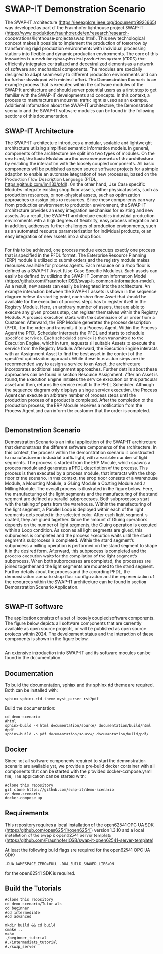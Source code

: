 

# SWAP-IT Demonstration Scenario

The SWAP-IT architecture (https://ieeexplore.ieee.org/document/9926665) was developed as part of the Fraunhofer lighthouse 
project SWAP-IT (https://www.produktion.fraunhofer.de/en/research/research-cooperations/lighthouse-projects/swap.html). This new
technological concept makes it possible to implement the production of tomorrow by transforming rigid production
environments with individual processing stations into flexible and dynamic production environments. The core of this
innovation is a modular cyber-physical production system (CPPS) that efficiently integrates centralized and
decentralized elements as a network of software and mechanical components. The modules are specially designed
to adapt seamlessly to different production environments and can be further developed with minimal effort.
The Demonstration Scenario is an example process that is executed within the software modules of the SWAP-It
architecture and should server potential users as a first step to get familiar with the SWAP-IT developments and
concepts. In this context, a process to manufacture an industrial traffic light is used as an example. Additional
information about the SWAP-IT architecture, the Demonstration scenario and the SWAP-IT software modules can be
found in the following sections of this documentation.



## SWAP-IT Architecture



The SWAP-IT architecture introduces a modular, scalable and lightweight architecture utilizing simplified semantic
information models. In general, components of the architecture are split into two types of modules. On the one hand,
the Basic Modules are the core components of the architecture by enabling the interaction with the loosely coupled
components. All basic components will be published as open source software projects for a simple adaption to
enable an automate integration of new processes, based on the Production Flow Description Language (PFDL, https://github.com/iml130/pfdl). On
the other hand, Use Case specific Modules integrate existing shop floor assets, either physical assets, such as
production resources, or non-physical assets, such as optimization approaches to assign jobs to resources. Since
these components can vary from production environment to production environment, the SWAP-IT architecture
provides an easy integration mechanism for existing and new assets. As a result, the SWAP-IT architecture enables
industrial production environments with a high degrees of flexibility, easy process integration and in addition,
addresses further challenges of production environments, such as an automated resource parameterization for
individual products, or an easy integration of new assets into a shop floor.

<p align="center">
    <img src="documentation/source/images/swap_it_general.PNG" alt="">
</p>

For this to be achieved, one process module executes exactly one process that is specified in the PFDL format. The
Enterprise Resource Planning (ERP) module is utilized to submit orders and the registry module makes resources
available for process agents. Each resource on a shop floor is defined as a SWAP-IT Asset (Use-Case Specific
Modules). Such assets can easily be defined by utilizing the SWAP-IT Common Information Model
(https://github.com/FraunhoferIOSB/swap-it-common-information-model). As a result, new assets can easily be
integrated into the architecture. An example interaction between the SWAP-IT assets is shown in the sequence
diagram below. As starting point, each shop floor Asset that should be available for the execution of process steps
has to register itself in the Registry Module. Here, an arbitrary number of assets, that are able to execute any given
process step, can register themselves within the Registry Module. A process execution starts with the submission of
an order from a Customer. Afterward, the ERP Module generates the process description (PFDL) for the order and
transmits it to a Process Agent. Within the Process Agent the PFDL Scheduler interprets the PFDL and starts to
schedule specified services. Each scheduled service is then transmitted to the Execution Engine, which in turn,
requests all suitable Assets to execute the service from the Registry Module. Afterward, the Execution Engine
interacts with an Assignment Asset to find the best asset in the context of the specified optimization approach. While
these interaction steps are the recommended way to assign a service to an Asset, the architecture incorporates
additional assignment approaches. Further details about these approaches can be found in section Resource
Assignment. After an Asset is found, the Execution Engine initiates the service execution on this particular asset and
then, returns the service result to the PFDL Scheduler. Although the sequence diagram only displays a single service
execution, the Process Agent can execute an arbitrary number of process steps until the production process of a
product is completed. After the completion of the production process, the ERP Module receives a notification from
the Process Agent and can inform the customer that the order is completed.

<p align="center">
    <img src="documentation/source/images/SWAPSequence.PNG" alt="">
</p>

## Demonstration Scenario

Demonstration Scenario is an initial application of the SWAP-IT architecture that demonstrates the different software
components of the architecture. In this context, the process within the demonstration scenario is constructed to
manufacture an industrial traffic light, with a variable number of light segments. The process is started from the ERP
Module, which spawns a process module and generates a PFDL description of the process. This process is then
executed by a process module, that interacts with the shop floor of the scenario. In this context, the shop floor
consists of a Warehouse Module, a Mounting Module, a Gluing Module a Coating Module and a Milling Module. The
overall process is illustrated in the figure below. Here, the manufacturing of the light segments and the manufacturing
of the stand segment are defined as parallel subprocesses. Both subprocesses start with the taking of parts from the
warehouse. Within the manufacturing of the light segment, a Parallel Loop is deployed within each of the light
segments gets coated in the selected color. After each light segment is coated, they are glued together. Since
the amount of Gluing operations depends on the number of light segments, the Gluing operation is executed within a
Loop condition. As soon as all light segments are glued, this subprocess is completed and the process execution
waits until the stand segment’s subprocess is completed. Within the stand segment’s subprocess a milling operation
is performed on the stand segment to shape it in the desired form. Afterward, this subprocess is completed and the
process execution waits for the compilation of the light segment’s subprocess. When both subprocesses are
completed, the processes are joined together and the light segments are mounted to the stand segment. Further
details about the process and the according PFDL, the demonstration scenario shop floor configuration and the
representation of the resources within the SWAP-IT architecture can be found in section Demonstration Scenario
Application.

<p align="center">
    <img src="documentation/source/images/process_block.PNG" alt="">
</p>

## SWAP-IT Software


The application consists of a set of loosely coupled software components. The figure below depicts all software
components that are currently available as open source projects, or will be published as open source projects within 2024.
The development status and the interaction of these components is shown in the figure below. 

<p align="center">
    <img src="documentation/source/images/img_1.png" alt="">
</p>

An extensive introduction into SWAP-IT and its software modules can be found in the documentation.



## Documentation
To build the documentation, sphinx and the sphinx rtd theme are required. Both can be installed with:

    sphinx sphinx-rtd-theme myst_parser rst2pdf

Build the documentation:

    cd demo-scenario
    #html
    sphinx-build -M html documentation/source/ documentation/build/html
    #pdf
    sphinx-build -b pdf documentation/source/ documentation/build/pdf/


## Docker
Since not all software components required to start the demonstration scenario are available yet, we provide a pre-build docker container
with all components that can be started with the provided docker-compose.yaml file, The application can be started with:

    #clone this repository
    git clone https://github.com/swap-it/demo-scenario
    cd demo-scenario
    docker-compose up

## Requirements

This repository requires a local installation of the open62541 OPC UA SDK (https://github.com/open62541/open62541)
version 1.3.10 and a local installation of the swap it open62541 server template (https://github.com/FraunhoferIOSB/swap-it-open62541-server-template)

At least the following build flags are required for the open62541 OPC UA SDK:

    -DUA_NAMESPACE_ZERO=FULL -DUA_BUILD_SHARED_LIBS=ON

for the open62541 SDK is required.

## Build the Tutorials

    #clone this repository
    cd demo-scenario/Tutorials
    cd beginner
    #cd intermediate
    #cd advanced

    mkdir build && cd build
    cmake ..
    make
    ./beginner_tutorial
    #./intermediate_tutorial
    #./swap_server
